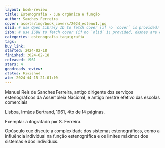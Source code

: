 ```yaml
---
layout: book-review
title: Estenografia - Sua orgânica e função
author: Sanches Ferreira
cover: assets/img/book_covers/2024_esteno1.jpg
olid: # use Open Library ID to fetch cover (if no `cover` is provided)
isbn: # use ISBN to fetch cover (if no `olid` is provided, dashes are optional)
categories: estenografia taquigrafia
tags:
buy_link:
started: 2024-02-18
finished: 2024-02-18
released: 1961
stars: 4
goodreads_review:
status: Finished
ate: 2024-04-15 21:01:00
---
```


Manuel Reis de Sanches Ferreira, antigo dirigente dos serviços estenográficos da Assembleia Nacional, e antigo mestre efetivo das escolas comerciais.

Lisboa, Irmãos Bertrand, 1961, 4to de 14 páginas.

Exemplar autografado por S. Ferreira.

Opúsculo que discute a complexidade dos sistemas estenográficos, como a influência individual na função estenográfica e os limites máximos dos sistemas e dos indivíduos.
